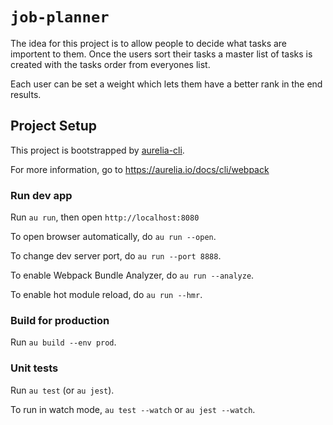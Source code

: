 # `job-planner`

The idea for this project is to allow people to decide what tasks are importent to them. Once the users sort their tasks a master list of tasks is created with the tasks order from everyones list.

Each user can be set a weight which lets them have a better rank in the end results.

## Project Setup
This project is bootstrapped by [aurelia-cli](https://github.com/aurelia/cli).

For more information, go to https://aurelia.io/docs/cli/webpack

### Run dev app

Run `au run`, then open `http://localhost:8080`

To open browser automatically, do `au run --open`.

To change dev server port, do `au run --port 8888`.

To enable Webpack Bundle Analyzer, do `au run --analyze`.

To enable hot module reload, do `au run --hmr`.

### Build for production

Run `au build --env prod`.

### Unit tests

Run `au test` (or `au jest`).

To run in watch mode, `au test --watch` or `au jest --watch`.

